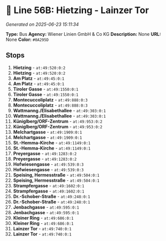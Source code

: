 # 🚌 Line 56B: Hietzing - Lainzer Tor

*Generated on 2025-06-23 15:11:34*

**Type:** Bus
**Agency:** Wiener Linien GmbH & Co KG
**Description:** None
**URL:** None
**Color:** `#0A295D`

## Stops

1. **Hietzing** - `at:49:520:0:2`
2. **Hietzing** - `at:49:520:0:2`
3. **Am Platz** - `at:49:45:0:1`
4. **Am Platz** - `at:49:45:0:1`
5. **Tiroler Gasse** - `at:49:1550:0:1`
6. **Tiroler Gasse** - `at:49:1550:0:1`
7. **Montecuccoliplatz** - `at:49:888:0:3`
8. **Montecuccoliplatz** - `at:49:888:0:3`
9. **Wattmanng./Elisabethallee** - `at:49:303:0:1`
10. **Wattmanng./Elisabethallee** - `at:49:303:0:1`
11. **Küniglberg/ORF-Zentrum** - `at:49:953:0:2`
12. **Küniglberg/ORF-Zentrum** - `at:49:953:0:2`
13. **Melchartgasse** - `at:49:1909:0:1`
14. **Melchartgasse** - `at:49:1909:0:1`
15. **St.-Hemma-Kirche** - `at:49:1149:0:1`
16. **St.-Hemma-Kirche** - `at:49:1149:0:1`
17. **Preyergasse** - `at:49:1283:0:2`
18. **Preyergasse** - `at:49:1283:0:2`
19. **Hofwiesengasse** - `at:49:539:0:3`
20. **Hofwiesengasse** - `at:49:539:0:3`
21. **Speising, Hermesstraße** - `at:49:504:0:1`
22. **Speising, Hermesstraße** - `at:49:504:0:1`
23. **Strampfergasse** - `at:49:1602:0:1`
24. **Strampfergasse** - `at:49:1602:0:1`
25. **Dr.-Schober-Straße** - `at:49:248:0:1`
26. **Dr.-Schober-Straße** - `at:49:248:0:1`
27. **Jenbachgasse** - `at:49:595:0:1`
28. **Jenbachgasse** - `at:49:595:0:1`
29. **Kleiner Ring** - `at:49:686:0:1`
30. **Kleiner Ring** - `at:49:686:0:1`
31. **Lainzer Tor** - `at:49:740:0:1`
32. **Lainzer Tor** - `at:49:740:0:1`